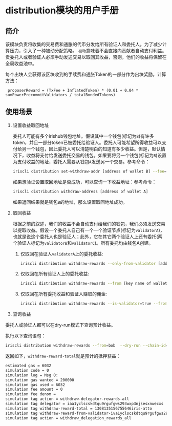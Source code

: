 # distribution模块的用户手册

## 简介

该模块负责将收集的交易费和通胀的代币分发给所有验证人和委托人。为了减少计算压力，引入了一种被动分配策略。
`被动`意味着不会直接向贡献者自动支付利益。贡委托人或者验证人必须手动发送交易以取回其收益，否则，他们的收益将保留在全局收益池中。

每个出块人会获得该区块收到的手续费和通胀Token的一部分作为出块奖励。计算方法：
```
 proposerReward = (TxFee + InflatedToken) * (0.01 + 0.04 * sumPowerPrecommitValidators / totalBondedTokens)
```

## 使用场景

1. 设置收益取回地址

	委托人可能有多个irishub钱包地址。假设其中一个钱包(标记为`B`)有许多token，并且一部分token已被委托给验证人。委托人可能希望所得收益可以支付给另一个钱包，因此委托人可以清楚明白的知道有多少收益。但是，默认情况下，收益将支付给发送委托交易的钱包。如果要将另一个钱包(标记为`B`)设置为支付收益的地址，委托人需要从钱包`A`发送另一个交易。参考命令：
	```bash
    iriscli distribution set-withdraw-addr [address of wallet B] --fee=0.3iris --from=[key name of wallet A] --chain-id=[chain-id]
    ```  
    如果想验证设置取回地址是否成功，可以查询一下收益地址：参考命令：
    ```bash
    iriscli distribution withdraw-address [address of wallet A]
    ```
    如果返回结果就是钱包`B`的地址，那么设置取回地址成功。
	
2. 取回收益

	根据之前的叙述，我们的收益不会自动支付给我们的钱包，我们必须发送交易以提取收益。假设一个委托人自己有一个一个验证节点(标记为`validatorA`)，也就是说这个委托人也是验证人；此外，它在其它两个验证人上还有委托(两个验证人标记为`validatorB`和`validatorC`)。所有委托均由钱包A创建。
	1. 仅取回在验证人`validatorA`上的委托收益:
        ```bash
        iriscli distribution withdraw-rewards --only-from-validator [address of validatorA] --from [key name of wallet A] --fee=0.3iris --chain-id=[chain-id]
        ```
    2. 仅取回在所有验证人上的委托收益:
        ```bash
        iriscli distribution withdraw-rewards --from [key name of wallet A] --fee=0.3iris --chain-id=[chain-id]
        ```
    3. 仅取回在所有委托收益和验证人赚取的佣金:
        ```bash
        iriscli distribution withdraw-rewards --is-validator=true --from [key name of wallet A] --fee=0.3iris --chain-id=[chain-id]
        ```

3. 查询收益

委托人或验证人都可以在dry-run模式下查询预计收益。

执行以下查询语句：
```bash
iriscli distribution withdraw-rewards --from=bob  --dry-run --chain-id=test-irishub --fee=0.3iris --commit
```

返回如下，`withdraw-reward-total`就是预计的抵押获益：

```bash
estimated gas = 6032
simulation code = 0
simulation log = Msg 0:
simulation gas wanted = 200000
simulation gas used = 6032
simulation fee amount = 0
simulation fee denom =
simulation tag action = withdraw-delegator-rewards-all
simulation tag delegator = iaa1yclscskdtqu9rgufgws293wxp3njsesxnwecxs
simulation tag withdraw-reward-total = 1308135156755646iris-atto
simulation tag withdraw-reward-from-validator-iva1yclscskdtqu9rgufgws293wxp3njsesxxlnhmh = 1308135156755646iris-atto
simulation tag action = withdraw_delegation_rewards_all    

```
